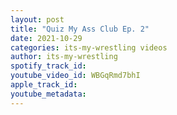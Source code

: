 ```yaml
---
layout: post
title: "Quiz My Ass Club Ep. 2"
date: 2021-10-29
categories: its-my-wrestling videos
author: its-my-wrestling
spotify_track_id: 
youtube_video_id: WBGqRmd7bhI
apple_track_id: 
youtube_metadata: 
---
```

